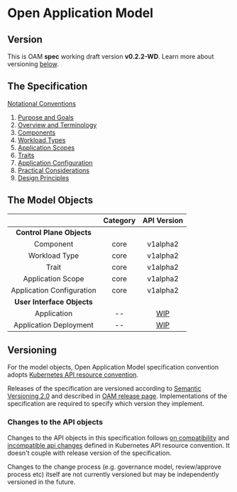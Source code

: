 
# Open Application Model

## Version

This is OAM **spec** working draft version **v0.2.2-WD**.
Learn more about versioning [below](#versioning).

## The Specification

[Notational Conventions](notational_convention.md)

  1. [Purpose and Goals](1.purpose_and_goals.md)
  1. [Overview and Terminology](2.overview_and_terminology.md)
  1. [Components](3.component.md)
  1. [Workload Types](4.workload_types.md)
  1. [Application Scopes](5.application_scopes.md)
  1. [Traits](6.traits.md)
  1. [Application Configuration](7.application_configuration.md)
  1. [Practical Considerations](8.practical_considerations.md)
  1. [Design Principles](9.design_principles.md)

## The Model Objects

|                                | Category      |         API Version            |
| :----------------------------: | :-----------: | :----------------------------: |
|      **Control Plane Objects**   |
| Component | core | v1alpha2 |
| Workload Type | core | v1alpha2 |
| Trait | core | v1alpha2 |
| Application Scope | core | v1alpha2 |
| Application Configuration  | core | v1alpha2   |
|      **User Interface Objects**    |
| Application  | -- | [WIP](https://github.com/oam-dev/spec/issues/306)   |
| Application Deployment | -- | [WIP](https://github.com/oam-dev/spec/issues/342) |

## Versioning

For the model objects, Open Application Model specification convention adopts [Kubernetes API resource convention](https://github.com/kubernetes/community/blob/master/contributors/design-proposals/architecture/resource-management.md).

Releases of the specification are versioned according to [Semantic Versioning 2.0](https://semver.org/spec/v2.0.0.html) and described in [OAM release page](https://github.com/oam-dev/spec/releases). Implementations of the specification are required to specify which version they implement.

### Changes to the API objects

Changes to the API objects in this specification follows [on compatibility](https://github.com/kubernetes/community/blob/master/contributors/devel/sig-architecture/api_changes.md#on-compatibility) and [incompatible api changes](https://github.com/kubernetes/community/blob/master/contributors/devel/sig-architecture/api_changes.md#incompatible-api-changes) defined in Kubernetes API resource convention. It doesn't couple with release version of the specification.

Changes to the change process (e.g. governance model, review/approve process etc) itself are not currently versioned but may be independently versioned in the future.
